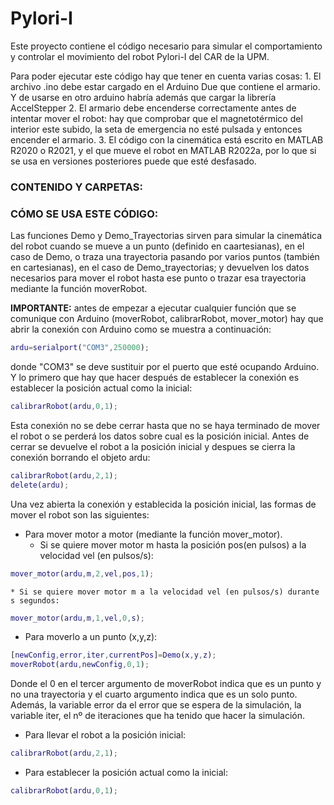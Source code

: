# Pylori-I

Este proyecto contiene el código necesario para simular el comportamiento y controlar el movimiento del robot Pylori-I del CAR de la UPM.

Para poder ejecutar este código hay que tener en cuenta varias cosas:
	1. El archivo .ino debe estar cargado en el Arduino Due que contiene el armario. Y de usarse en otro arduino habría además que cargar la librería AccelStepper
	2. El armario debe encenderse correctamente antes de intentar mover el robot: hay que comprobar que el magnetotérmico del interior este subido, la seta de emergencia no esté pulsada y entonces encender el armario.
	3. El código con la cinemática está escrito en MATLAB R2020 o R2021, y el que mueve el robot en MATLAB R2022a, por lo que si se usa en versiones posteriores puede que esté desfasado.
	
### CONTENIDO Y CARPETAS:	

### CÓMO SE USA ESTE CÓDIGO:

Las funciones Demo y Demo_Trayectorias sirven para simular la cinemática del robot cuando se mueve a un punto (definido en caartesianas), en el caso de Demo, o traza una trayectoria pasando por varios puntos (también en cartesianas), en el caso de Demo_trayectorias; y devuelven los datos necesarios para mover el robot hasta ese punto o trazar esa trayectoria mediante la función moverRobot.
	
**IMPORTANTE:** antes de empezar a ejecutar cualquier función que se comunique con Arduino (moverRobot, calibrarRobot, mover_motor) hay que abrir la conexión con Arduino como se muestra a continuación:
		
```matlab
ardu=serialport("COM3",250000);
```
		
donde "COM3" se deve sustituir por el puerto que esté ocupando Arduino. Y lo primero que hay que hacer después de establecer la conexión es establecer la posición actual como la inicial:
		
```matlab
calibrarRobot(ardu,0,1);
```	
		
Esta conexión no se debe cerrar hasta que no se haya terminado de mover el robot o se perderá los datos sobre cual es la posición inicial. Antes de cerrar se devuelve el robot a la posición inicial y despues se cierra la conexión borrando el objeto ardu:
```matlab
calibrarRobot(ardu,2,1);
delete(ardu);
```

Una vez abierta la conexión y establecida la posición inicial, las formas de mover el robot son las siguientes:
 	
* Para mover motor a motor (mediante la función mover_motor). 
	* Si se quiere mover motor m hasta la posición pos(en pulsos) a la velocidad vel (en pulsos/s):
```matlab
mover_motor(ardu,m,2,vel,pos,1);
```
	* Si se quiere mover motor m a la velocidad vel (en pulsos/s) durante s segundos:
```matlab
mover_motor(ardu,m,1,vel,0,s);
```
* Para moverlo a un punto (x,y,z):
```matlab
[newConfig,error,iter,currentPos]=Demo(x,y,z);
moverRobot(ardu,newConfig,0,1);
```
Donde el 0 en el tercer argumento de moverRobot indica que es un punto y no una trayectoria y el cuarto argumento indica que es un solo punto. Además, la variable error da el error que se espera de la simulación, la variable iter, el nº de iteraciones que ha tenido que hacer la simulación.

* Para llevar el robot a la posición inicial:
```matlab
calibrarRobot(ardu,2,1);
```
* Para establecer la posición actual como la inicial:
```matlab
calibrarRobot(ardu,0,1); 	
```
